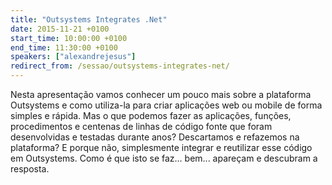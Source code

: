 ```yaml
---
title: "Outsystems Integrates .Net"
date: 2015-11-21 +0100
start_time: 10:00:00 +0100
end_time: 11:30:00 +0100
speakers: ["alexandrejesus"]
redirect_from: /sessao/outsystems-integrates-net/
---
```

Nesta apresentação vamos conhecer um pouco mais sobre a plataforma Outsystems e como utiliza-la para criar aplicações web ou mobile de forma simples e rápida. Mas o que podemos fazer as aplicações, funções, procedimentos e centenas de linhas de código fonte que foram desenvolvidas e testadas durante anos? Descartamos e refazemos na plataforma? E porque não, simplesmente integrar e reutilizar esse código
em Outsystems. Como é que isto se faz... bem... apareçam e descubram a resposta.

